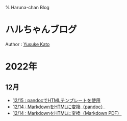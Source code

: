 % Haruna-chan Blog

# ハルちゃんブログ

Author : [Yusuke Kato](https://yusukekato.github.io/)

# 2022年

## 12月

- [12/15 : pandocでHTMLテンプレートを使用](./harunachan/2022/p1215.html)
- [12/14 : MarkdownをHTMLに変換（pandoc）](./harunachan/2022/p1214_2.html)
- [12/14 : MarkdownをHTMLに変換（Markdown PDF）](./harunachan/2022/p1214.html)

